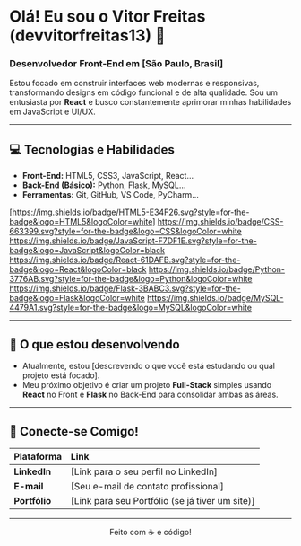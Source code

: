 # Olá! Eu sou o Vitor Freitas (devvitorfreitas13) 👋

### Desenvolvedor Front-End em [São Paulo, Brasil]

Estou focado em construir interfaces web modernas e responsivas, transformando designs em código funcional e de alta qualidade. Sou um entusiasta por **React** e busco constantemente aprimorar minhas habilidades em JavaScript e UI/UX.

---

## 💻 Tecnologias e Habilidades

* **Front-End:** HTML5, CSS3, JavaScript, React...
* **Back-End (Básico):** Python, Flask, MySQL...
* **Ferramentas:** Git, GitHub, VS Code, PyCharm...

[https://img.shields.io/badge/HTML5-E34F26.svg?style=for-the-badge&logo=HTML5&logoColor=white]
https://img.shields.io/badge/CSS-663399.svg?style=for-the-badge&logo=CSS&logoColor=white
https://img.shields.io/badge/JavaScript-F7DF1E.svg?style=for-the-badge&logo=JavaScript&logoColor=black
https://img.shields.io/badge/React-61DAFB.svg?style=for-the-badge&logo=React&logoColor=black
https://img.shields.io/badge/Python-3776AB.svg?style=for-the-badge&logo=Python&logoColor=white
https://img.shields.io/badge/Flask-3BABC3.svg?style=for-the-badge&logo=Flask&logoColor=white
https://img.shields.io/badge/MySQL-4479A1.svg?style=for-the-badge&logo=MySQL&logoColor=white

---

## 🌱 O que estou desenvolvendo

* Atualmente, estou [descrevendo o que você está estudando ou qual projeto está focado].
* Meu próximo objetivo é criar um projeto **Full-Stack** simples usando **React** no Front e **Flask** no Back-End para consolidar ambas as áreas.

---

## 🤝 Conecte-se Comigo!

| Plataforma | Link |
| :--- | :--- |
| **LinkedIn** | [Link para o seu perfil no LinkedIn] |
| **E-mail** | [Seu e-mail de contato profissional] |
| **Portfólio** | [Link para seu Portfólio (se já tiver um site)] |

---

<p align="center">
  Feito com ☕ e código!
</p>
